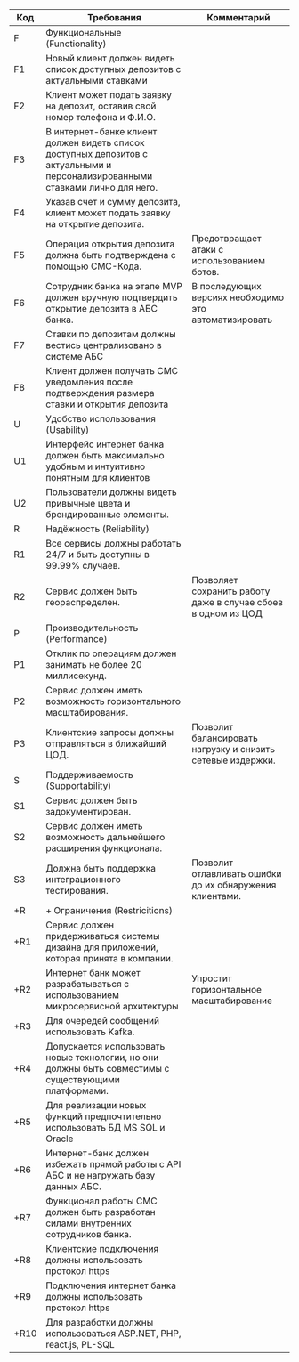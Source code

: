 | Код  | Требования                                                                                                                     | Комментарий                                                   |
|------|--------------------------------------------------------------------------------------------------------------------------------|---------------------------------------------------------------|
| F    | Функциональные (Functionality)                                                                                                 |                                                               |
| F1   | Новый клиент должен видеть список доступных депозитов с актуальными ставками                                                   |                                                               |
| F2   | Клиент может подать заявку на депозит, оставив свой номер телефона и Ф.И.О.                                                    |                                                               |
| F3   | В интернет-банке клиент должен видеть список доступных депозитов с актуальными и персонализированными ставками лично для него. |                                                               |
| F4   | Указав счет и сумму депозита, клиент может подать заявку на открытие депозита.                                                 |                                                               |
| F5   | Операция открытия депозита должна быть подтверждена с помощью СМС-Кода.                                                        | Предотвращает атаки с использованием ботов.                   |
| F6   | Сотрудник банка на этапе MVP должен вручную подтвердить открытие депозита в АБС банка.                                         | В последующих версиях необходимо это автоматизировать         |
| F7   | Ставки по депозитам должны вестись централизовано в системе АБС                                                                |                                                               |
| F8   | Клиент должен получать СМС уведомления после подтверждения размера ставки и открытия депозита                                  |                                                               |
| U    | Удобство использования (Usability)                                                                                             |                                                               |
| U1   | Интерфейс интернет банка должен быть максимально удобным и интуитивно понятным для клиентов                                    |                                                               |
| U2   | Пользователи должны видеть привычные цвета и брендированные элементы.                                                          |                                                               |
| R    | Надёжность (Reliability)                                                                                                       |                                                               |
| R1   | Все сервисы должны работать 24/7 и быть доступны в 99.99% случаев.                                                             |                                                               |
| R2   | Сервис должен быть геораспределен.                                                                                             | Позволяет сохранить работу даже в случае сбоев в одном из ЦОД |
| P    | Производительность (Performance)                                                                                               |                                                               |
| P1   | Отклик по операциям должен занимать не более 20 миллисекунд.                                                                   |                                                               |
| P2   | Сервис должен иметь возможность горизонтального масштабирования.                                                               |                                                               |
| P3   | Клиентские запросы должны отправляться в ближайший ЦОД.                                                                        | Позволит балансировать нагрузку и снизить сетевые издержки.   |
| S    | Поддерживаемость (Supportability)                                                                                              |                                                               |
| S1   | Сервис должен быть задокументирован.                                                                                           |                                                               |
| S2   | Сервис должен иметь возможность дальнейшего расширения функционала.                                                            |                                                               |
| S3   | Должна быть поддержка интеграционного тестирования.                                                                            | Позволит отлавливать ошибки до их обнаружения клиентами.      |
| +R   | + Ограничения (Restricitions)                                                                                                  |                                                               |
| +R1  | Сервис должен придерживаться системы дизайна для приложений, которая принята в компании.                                       |                                                               |
| +R2  | Интернет банк может разрабатываться c использованием микросервисной архитектуры                                                | Упростит горизонтальное масштабирование                       |
| +R3  | Для очередей сообщений использовать Kafka.                                                                                     |                                                               |
| +R4  | Допускается использовать новые технологии, но они должны быть совместимы с существующими платформами.                          |                                                               |
| +R5  | Для реализации новых функций предпочтительно использовать БД MS SQL и Oracle                                                   |                                                               |
| +R6  | Интернет-банк должен избежать прямой работы с API АБС и не нагружать базу данных АБС.                                          |                                                               |
| +R7  | Функционал работы СМС должен быть разработан силами внутренних сотрудников банка.                                              |                                                               |
| +R8  | Клиентские подключения должны использовать протокол https                                                                      |                                                               |
| +R9  | Подключения интернет банка должны использовать протокол https                                                                  |                                                               |
| +R10 | Для разработки должны использоваться  ASP.NET, PHP, react.js, PL-SQL                                                           |                                                               |
